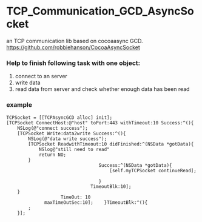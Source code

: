 TCP_Communication_GCD_AsyncSocket
=================================

an TCP communication lib based on cocoaasync GCD. https://github.com/robbiehanson/CocoaAsyncSocket

### Help to finish following task with one object:   ###
1. connect to an server
2. write data
3. read data from server and check whether enough data has been read


### example ###



    TCPSocket = [[TCPAsyncGCD alloc] init];
    [TCPSocket ConnectHost:@"host" toPort:443 withTimeout:10 Success:^(){
        NSLog(@"connect success");
        [TCPSocket Write:data2write Success:^(){
            NSLog(@"data write success");
            [TCPSocket ReadwithTimeout:10 didFinished:^(NSData *gotData){
				NSlog@"still need to read"
                return NO;
            }
                                      Success:^(NSData *gotData){
                                          [self.myTCPSocket continueRead];
                                          
                                      }
                                   TimeoutBlk:10];
        }
                        TimeOut: 10
                  maxTimeOutSec:10];    }TimeoutBlk:^(){
            ;
        }];